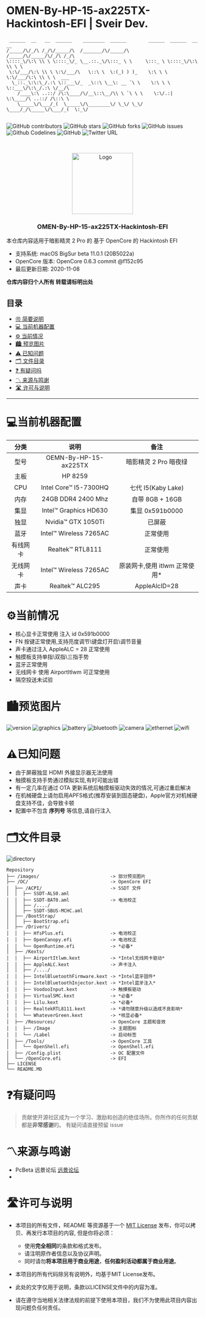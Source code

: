 
# OMEN-By-HP-15-ax225TX-Hackintosh-EFI | Sveir Dev.

<!-- PROJECT SHIELDS -->

```
 ______  __   __  ______    ________  ______        ______  ______  __   __           
/_____/\/_/\ /_/\/_____/\  /_______/\/_____/\      /_____/\/_____/\/_/\ /_/\          
\::::_\/\:\ \\ \ \::::_\/_ \__.::._\/\:::_ \ \     \:::_ \ \::::_\/\:\ \\ \ \         
 \:\/___/\:\ \\ \ \:\/___/\   \::\ \  \:(_) ) )_    \:\ \ \ \:\/___/\:\ \\ \ \  ___   
  \_::._\:\:\_/.:\ \::___\/_  _\::\ \__\: __ `\ \    \:\ \ \ \::___\/\:\_/.:\ \/__/\  
    /____\:\ ..::/ /\:\____/\/__\::\__/\\ \ `\ \ \    \:\/.:| \:\____/\ ..::/ /\::\ \ 
    \_____\/\___/_(  \_____\/\________\/ \_\/ \_\/     \____/_/\_____\/\___/_(  \:_\/ 
                                                                                 
```
![GitHub contributors](https://img.shields.io/github/contributors/sve1r/OMEN-By-HP-15-ax225TX-Hackintosh-EFI?style=for-the-badge)
![GitHub stars](https://img.shields.io/github/stars/sve1r/OMEN-By-HP-15-ax225TX-Hackintosh-EFI?color=ffd700&style=for-the-badge)
![GitHub forks](https://img.shields.io/github/forks/sve1r/OMEN-By-HP-15-ax225TX-Hackintosh-EFI?color=60c5ba&style=for-the-badge)
![GitHub issues](https://img.shields.io/github/issues/sve1r/OMEN-By-HP-15-ax225TX-Hackintosh-EFI?color=1E90FF&style=for-the-badge)
![Github Codelines](https://img.shields.io/tokei/lines/github/sve1r/OMEN-By-HP-15-ax225TX-Hackintosh-EFI?style=for-the-badge)
![GitHub](https://img.shields.io/github/license/sve1r/OMEN-By-HP-15-ax225TX-Hackintosh-EFI?style=for-the-badge)
![Twitter URL](https://img.shields.io/twitter/url?label=Twitter&logo=Twitter&color=e85a71&style=for-the-badge&url=https%3A%2F%2Ftwitter.com%2FSveirH)

<!-- PROJECT LOGO -->
<br />

<p align="center">
  <a href="https://github.com/sve1r/Rules-For-Quantumult-X/">
    <img src="images/logo.png" alt="Logo" width="160" height="160">
  </a>

  <h3 align="center">OMEN-By-HP-15-ax225TX-Hackintosh-EFI</h3>

  本仓库内容适用于暗影精灵 2 Pro 的 基于 OpenCore 的 Hackintosh EFI
   - 支持系统: macOS BigSur beta 11.0.1 (20B5022a)
   - OpenCore 版本: OpenCore 0.6.3 commit @f152c95
   - 最后更新日期: 2020-11-08

  **仓库内容归个人所有 转载请标明出处**
</p>


## 目录
- [🉑 简要说明](#🉑简要说明)
- [💻 当前机器配置](#💻当前机器配置)
- [⚙️ 当前情况](#⚙️当前情况)
- [🏙 预览图片](#🏙预览图片)
- [⚠️ 已知问题](#⚠️已知问题)
- [🗂 文件目录](#🗂文件目录)
- [❓ 有疑问吗](#❓有疑问吗)
- [〽️ 来源与鸣谢](#〽️来源与鸣谢)
- [🛣 许可与说明](#🛣许可与说明)

-----

# **💻当前机器配置**

| 分类 | 说明 | 备注 |
|:----:|:----:|:----:|
| 型号 | OEMN-By-HP-15-ax225TX | 暗影精灵 2 Pro 暗夜绿
| 主板 | HP 8259 |  
| CPU | Intel Core™ I5-7300HQ | 七代 I5(Kaby Lake)
| 内存 | 24GB DDR4 2400 Mhz | 自带 8GB + 16GB
| 集显 | Intel™ Graphics HD630 | 集显 0x591b0000
| 独显 | Nvidia™ GTX 1050Ti | 已屏蔽 
| 蓝牙 | Intel™ Wireless 7265AC | 正常使用
|有线网卡| Realtek™ RTL8111 | 正常使用
|无线网卡| Intel™ Wireless 7265AC | 原装网卡,使用 itlwm 正常使用* 
| 声卡 | Realtek™ ALC295 | AppleAlcID=28

# **⚙️当前情况**
 - 核心显卡正常使用 注入 id 0x591b0000
 - FN 按键正常使用,支持亮度调节\键盘灯开启\调节音量
 - 声卡通过注入 AppleALC = 28 正常使用
 - 触摸板支持单指\双指\三指手势
 - 蓝牙正常使用
 - 无线网卡 使用 AirportItlwm 可正常使用
 - 隔空投送未试验

# **🏙预览图片**

![version](images/Version.png)
![graphics](images/Graphics.png)
![battery](images/Battery.png)
![bluetooth](images/Bluetooth.png)
![camera](images/Camera.png)
![ethernet](images/Ethernet.png)
![wifi](images/Wifi.png)

# **⚠已知问题**

- 由于屏蔽独显 HDMI 外接显示器无法使用
- 触摸板支持手势通过模拟实现,有时可能出错
- 有一定几率在通过 OTA 更新系统后触摸板驱动失效的情况,可通过重启解决
- 在机械硬盘上请勿启用APFS格式(推荐安装到固态硬盘)，Apple官方对机械硬盘支持不佳，会导致卡顿
- 配置中不包含 **序列号** 等信息,请自行注入

# **🗂文件目录**
![directory](images/directory.png)
```
Repository
├── /images/                          -> 部分预览图片
├── /OC/                              -> OpenCore EFI
│  ├── /ACPI/                         -> SSDT 文件
│  │  ├── SSDT-ALS0.aml 
│  │  ├── SSDT-BAT0.aml               -> 电池校正
│  │  ├── /..../
│  │  ├── SSDT-SBUS-MCHC.aml 
│  ├── /BootStrap/
│  │  ├── BootStrap.efi   
│  ├── /Drivers/
│  │  ├── HfsPlus.efi                 -> 电池校正
│  │  ├── OpenCanopy.efi              -> 电池校正
│  │  └── OpenRuntime.efi             -> *必备*
│  ├── /Kexts/
│  │  ├── AirportItlwm.kext           -> *Intel无线网卡驱动*
│  │  ├── AppleALC.kext               -> 声卡注入
│  │  ├── /..../
│  │  ├── IntelBluetoothFirmware.kext -> *Intel蓝牙固件*
│  │  ├── IntelBluetoothInjector.kext -> *Intel蓝牙注入*
│  │  ├── VoodooInput.kext            -> 触摸板驱动
│  │  ├── VirtualSMC.kext             -> *必备*
│  │  ├── Lilu.kext                   -> *必备*
│  │  ├── RealtekRTL8111.kext         -> *请勿随意升级以造成不良影响*
│  │  └── WhateverGreen.kext          -> *核显必备*
│  ├── /Resources/                    -> OpenCore 主题和音效
│  │  ├── /Image                      -> 主题图标
│  │  └── /Label                      -> 启动标签
│  ├── /Tools/                        -> OpenCore 工具
│  │  └── OpenShell.efi               -> OpenShell.efi
│  ├── /Config.plist                  -> OC 配置文件
│  └── /OpenCore.efi                  -> EFI
├── LICENSE
└── README.MD
```


# **❓有疑问吗**

>贡献使开源社区成为一个学习、激励和创造的绝佳场所。你所作的任何贡献都是**非常感谢**的。
有疑问请直接预留 issue

# **〽️来源与鸣谢**
- PcBeta 远景论坛  [远景论坛](http://bbs.pcbeta.com)
- 


# **🛣许可与说明**

- 本项目的所有文件，README 等资源基于一个 [MIT License](LICENSE) 发布，你可以拷贝、再发行本项目的内容, 但是你将必须：
  - 使用**完全相同**的条款和格式发布。
  - 请注明原作者信息以及协议声明。
  - 同时请勿**将本项目用于商业用途**，**任何盈利活动都属于商业用途**。
  
- 本项目的所有代码除另有说明外，均基于MIT License发布。

- 此处的文字仅用于说明，条款以LICENSE文件中的内容为准。

- 请在遵守当地相关法律法规的前提下使用本项目，我们不为使用此项目内容出现问题负任何责任。


